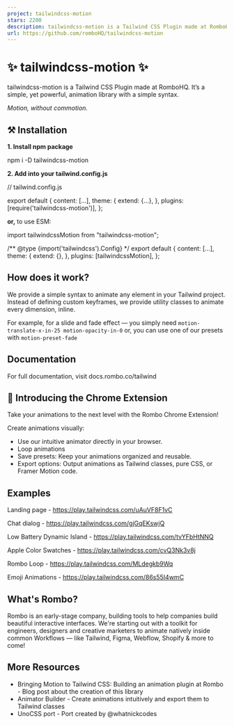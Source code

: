 ```yaml
---
project: tailwindcss-motion
stars: 2200
description: tailwindcss-motion is a Tailwind CSS Plugin made at RomboHQ. It’s a simple, yet powerful, animation library with a simple syntax.
url: https://github.com/romboHQ/tailwindcss-motion
---
```


✨ tailwindcss-motion ✨
======================

tailwindcss-motion is a Tailwind CSS Plugin made at RomboHQ. It’s a simple, yet powerful, animation library with a simple syntax.

_Motion, without commotion._

⚒️ Installation
---------------

**1\. Install npm package**

npm i -D tailwindcss-motion

**2\. Add into your tailwind.config.js**

// tailwind.config.js

export default {
     content: \[...\],
     theme: {
        extend: {...},
     },
     plugins: \[require('tailwindcss-motion')\],
};

**or,** to use ESM:

import tailwindcssMotion from "tailwindcss-motion";

/\*\* @type {import('tailwindcss').Config} \*/
export default {
     content: \[...\],
     theme: {
          extend: {},
     },
     plugins: \[tailwindcssMotion\],
};

How does it work?
-----------------

We provide a simple syntax to animate any element in your Tailwind project. Instead of defining custom keyframes, we provide utility classes to animate every dimension, inline.

For example, for a slide and fade effect — you simply need `motion-translate-x-in-25 motion-opacity-in-0` or, you can use one of our presets with `motion-preset-fade`

Documentation
-------------

For full documentation, visit docs.rombo.co/tailwind

🧩 Introducing the Chrome Extension
-----------------------------------

Take your animations to the next level with the Rombo Chrome Extension!

Create animations visually:

-   Use our intuitive animator directly in your browser.
-   Loop animations
-   Save presets: Keep your animations organized and reusable.
-   Export options: Output animations as Tailwind classes, pure CSS, or Framer Motion code.

Examples
--------

Landing page - https://play.tailwindcss.com/uAuVF8F1vC

Chat dialog - https://play.tailwindcss.com/gjGqEKswjQ

Low Battery Dynamic Island - https://play.tailwindcss.com/tvYFbHtNNQ

Apple Color Swatches - https://play.tailwindcss.com/cvQ3Nk3v8j

Rombo Loop - https://play.tailwindcss.com/MLdegkb9Wq

Emoji Animations - https://play.tailwindcss.com/86s55I4wmC

What's Rombo?
-------------

Rombo is an early-stage company, building tools to help companies build beautiful interactive interfaces. We're starting out with a toolkit for engineers, designers and creative marketers to animate natively inside common Workflows — like Tailwind, Figma, Webflow, Shopify & more to come!

More Resources
--------------

-   Bringing Motion to Tailwind CSS: Building an animation plugin at Rombo - Blog post about the creation of this library
-   Animator Builder - Create animations intuitively and export them to Tailwind classes
-   UnoCSS port - Port created by @whatnickcodes
